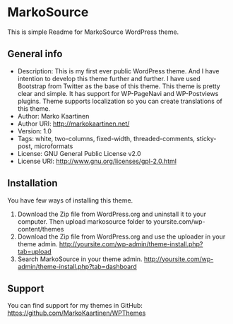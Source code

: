 MarkoSource
===========

This is simple Readme for MarkoSource WordPress theme.

General info
------------

* Description: This is my first ever public WordPress theme. And I have intention to develop this theme further and further. I have used Bootstrap from Twitter as the base of this theme. This theme is pretty clear and simple. It has support for WP-PageNavi and WP-Postviews plugins. Theme supports localization so you can create translations of this theme. 
* Author: Marko Kaartinen
* Author URI: http://markokaartinen.net/
* Version: 1.0
* Tags: white, two-columns, fixed-width, threaded-comments, sticky-post, microformats
* License: GNU General Public License v2.0
* License URI: http://www.gnu.org/licenses/gpl-2.0.html


Installation
------------

You have few ways of installing this theme.

1. Download the Zip file from WordPress.org and uninstall it to your computer. Then upload markosource folder to yoursite.com/wp-content/themes
2. Download the Zip file from WordPress.org and use the uploader in your theme admin. http://yoursite.com/wp-admin/theme-install.php?tab=upload
3. Search MarkoSource in your theme admin. http://yoursite.com/wp-admin/theme-install.php?tab=dashboard 

Support
-------

You can find support for my themes in GitHub: https://github.com/MarkoKaartinen/WPThemes